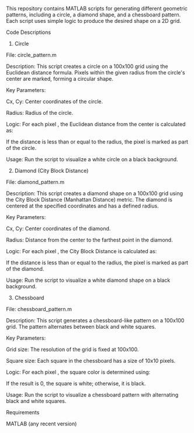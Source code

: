 This repository contains MATLAB scripts for generating different geometric patterns, including a circle, a diamond shape, and a chessboard pattern. Each script uses simple logic to produce the desired shape on a 2D grid.

Code Descriptions

1. Circle

File: circle_pattern.m

Description:
This script creates a circle on a 100x100 grid using the Euclidean distance formula. Pixels within the given radius from the circle's center are marked, forming a circular shape.

Key Parameters:

Cx, Cy: Center coordinates of the circle.

Radius: Radius of the circle.

Logic:
For each pixel , the Euclidean distance from the center is calculated as:



If the distance is less than or equal to the radius, the pixel is marked as part of the circle.

Usage: Run the script to visualize a white circle on a black background.

2. Diamond (City Block Distance)

File: diamond_pattern.m

Description:
This script creates a diamond shape on a 100x100 grid using the City Block Distance (Manhattan Distance) metric. The diamond is centered at the specified coordinates and has a defined radius.

Key Parameters:

Cx, Cy: Center coordinates of the diamond.

Radius: Distance from the center to the farthest point in the diamond.

Logic:
For each pixel , the City Block Distance is calculated as:



If the distance is less than or equal to the radius, the pixel is marked as part of the diamond.

Usage: Run the script to visualize a white diamond shape on a black background.

3. Chessboard

File: chessboard_pattern.m

Description:
This script generates a chessboard-like pattern on a 100x100 grid. The pattern alternates between black and white squares.

Key Parameters:

Grid size: The resolution of the grid is fixed at 100x100.

Square size: Each square in the chessboard has a size of 10x10 pixels.

Logic:
For each pixel , the square color is determined using:



If the result is 0, the square is white; otherwise, it is black.

Usage: Run the script to visualize a chessboard pattern with alternating black and white squares.

Requirements

MATLAB (any recent version)
